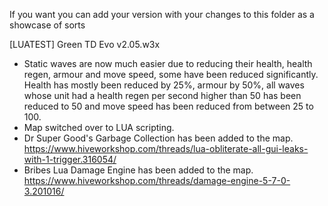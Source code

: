 If you want you can add your version with your changes to this folder as a showcase of sorts

[LUATEST] Green TD Evo v2.05.w3x

- Static waves are now much easier due to reducing their health, health regen, armour and move speed, some have been reduced significantly. Health has mostly been reduced by 25%, armour by 50%, all waves whose unit had a health regen per second higher than 50 has been reduced to 50 and move speed has been reduced from between 25 to 100.
- Map switched over to LUA scripting.
- Dr Super Good's Garbage Collection has been added to the map. https://www.hiveworkshop.com/threads/lua-obliterate-all-gui-leaks-with-1-trigger.316054/
- Bribes Lua Damage Engine has been added to the map. https://www.hiveworkshop.com/threads/damage-engine-5-7-0-3.201016/
